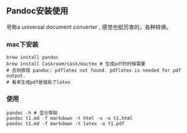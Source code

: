 ## Pandoc安装使用

号称a universal document converter , 感觉也挺厉害的，各种转换。

### mac下安装

```
brew install pandoc
brew install Caskroom/cask/mactex # 生成pdf的时候需要
# 否则报错 pandoc: pdflatex not found. pdflatex is needed for pdf output.
# 看来生成pdf是借助了latex
```

### 使用
```
pandoc -h # 显示帮助
pandoc t1.md -f markdown -t html -s -o t1.html
pandoc t1.md -f markdown -t latex -o t1.pdf
```
